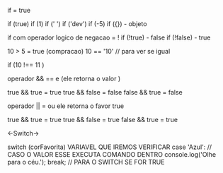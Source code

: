 if = true

  if (true)
  if (1)
  if (' ')
  if ('dev')
  if (-5)
  if ({}) - objeto

if com operador logico de negacao = !
  if (!true) - false 
  if (!false) - true 

10 > 5 = true (compracao)
10 == '10' // para ver se igual

if (10 !== 11 ) 

operador && == e (ele retorna o valor )

true && true  = true 
true && false  = false 
false && true  = false 

operador ||  =  ou ele retorna o favor true

true && true  = true 
true && false  = true 
false && true  = true 


<-Switch->

switch (corFavorita) VARIAVEL QUE IREMOS VERIFICAR 
  case 'Azul': // CASO O VALOR ESSE EXECUTA COMANDO DENTRO
    console.log('Olhe para o céu.');
    break; // PARA O SWITCH SE FOR TRUE 